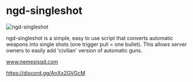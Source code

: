 # ngd-singleshot

![ngd-singleshot](https://user-images.githubusercontent.com/31872986/222939788-dd762e15-575e-4b63-ae38-916dc23b5c08.png)


ngd-singleshot is a simple, easy to use script that converts automatic weapons into single shots (one trigger pull = one bullet).  This allows server owners to easily add 'civilian' version of automatic guns.

www.nemesisgd.com

https://discord.gg/AnXx2GVGcM
